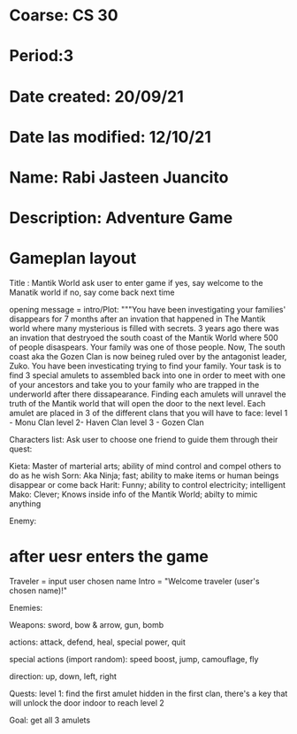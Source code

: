 # Coarse: CS 30
# Period:3
# Date created: 20/09/21
# Date las modified: 12/10/21
# Name: Rabi Jasteen Juancito
# Description: Adventure Game

# Gameplan layout
Title : Mantik World
ask user to enter game
if yes, say welcome to the Manatik world
if no, say come back next time

opening message = intro/Plot: """You have been investigating your families' disappears for 7 months after an invation that happened in The Mantik world where many mysterious is filled with secrets. 3 years ago there was an invation that destryoed the south coast of the Mantik World where 500 of people disaspears. Your family was one of those people. Now, The south coast aka the Gozen Clan is now beineg ruled over by the antagonist leader, Zuko. You have been investicating trying to find your family. Your task is to find 3 special amulets to assembled back into one in order to meet with one of your ancestors and take you to your family who are trapped in the underworld after there dissapearance. Finding each amulets will unravel the truth of the Mantik world that will open the door to the next level. Each amulet are placed in 3 of the different clans that you will have to face: 
level 1 - Monu Clan
level 2- Haven Clan
level 3 - Gozen Clan

Characters list:
Ask user to choose one friend to guide them through their quest: 

Kieta: Master of marterial arts; ability of mind control and compel others to do as he wish
Sorn: Aka Ninja; fast; ability to make items or human beings disappear or come back
Harit: Funny; ability to control electricity; intelligent 
Mako: Clever; Knows inside info of the Mantik World; abilty to mimic anything

Enemy:
       
# after uesr enters the game 

Traveler = input user chosen name
Intro = "Welcome traveler (user's chosen name)!"

Enemies: 

Weapons: sword, bow & arrow, gun, bomb

actions: attack, defend, heal, special power, quit

special actions (import random): speed boost, jump, camouflage, fly

direction: up, down, left, right

Quests:  level 1: find the first amulet hidden in the first clan, there's a key that will unlock the door indoor to reach level 2

Goal: get all 3 amulets
